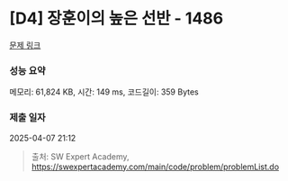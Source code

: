 # [D4] 장훈이의 높은 선반 - 1486 

[문제 링크](https://swexpertacademy.com/main/code/problem/problemDetail.do?contestProbId=AV2b7Yf6ABcBBASw) 

### 성능 요약

메모리: 61,824 KB, 시간: 149 ms, 코드길이: 359 Bytes

### 제출 일자

2025-04-07 21:12



> 출처: SW Expert Academy, https://swexpertacademy.com/main/code/problem/problemList.do
